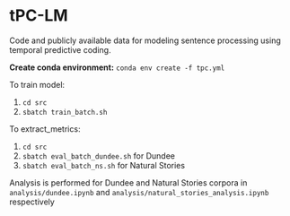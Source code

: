 # tPC-LM

Code and publicly available data for modeling sentence processing using temporal predictive coding.

**Create conda environment:** `conda env create -f tpc.yml`


To train model:
1. `cd src`
2. `sbatch train_batch.sh`

To extract_metrics:
1. `cd src`
2. `sbatch eval_batch_dundee.sh` for Dundee
3. `sbatch eval_batch_ns.sh` for Natural Stories

Analysis is performed for Dundee and Natural Stories corpora in `analysis/dundee.ipynb` and `analysis/natural_stories_analysis.ipynb` respectively
